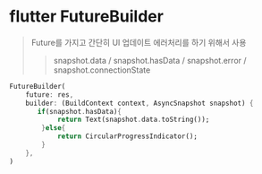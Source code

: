 # flutter FutureBuilder

> Future를 가지고 간단히 UI 업데이트 에러처리를 하기 위해서 사용
>
> > snapshot.data / snapshot.hasData / snapshot.error / snapshot.connectionState

```dart
FutureBuilder(
    future: res,
    builder: (BuildContext context, AsyncSnapshot snapshot) {
       if(snapshot.hasData){
            return Text(snapshot.data.toString());
        }else{
            return CircularProgressIndicator();
        }
    },
)
```
